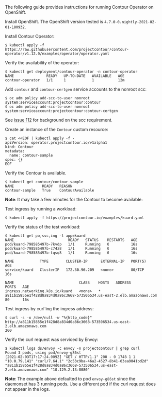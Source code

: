 The following guide provides instructions for running Contour Operator on OpenShift.

Install OpenShift. The OpenShift version tested is `4.7.0-0.nightly-2021-02-01-180932`.

Install Contour Operator:
```shell
$ kubectl apply -f https://raw.githubusercontent.com/projectcontour/contour-operator/v1.12.0/examples/operator/operator.yaml
```

Verify the availability of the operator:
```shell
$ kubectl get deployment/contour-operator -n contour-operator
NAME               READY   UP-TO-DATE   AVAILABLE   AGE
contour-operator   1/1     1            1           12m
```

Add `contour` and `contour-certgen` service accounts to the nonroot scc:
```shell
$ oc adm policy add-scc-to-user nonroot system:serviceaccount:projectcontour:contour
$ oc adm policy add-scc-to-user nonroot system:serviceaccount:projectcontour:contour-certgen
```
See [issue 112][1] for background on the scc requirement.

Create an instance of the `Contour` custom resource:
```shell
$ cat <<EOF | kubectl apply -f -
apiVersion: operator.projectcontour.io/v1alpha1
kind: Contour
metadata:
  name: contour-sample
spec: {}
EOF
```

Verify the Contour is available.
```shell
$ kubectl get contour/contour-sample
NAME             READY   REASON
contour-sample   True    ContourAvailable
```
__Note__: It may take a few minutes for the Contour to become available:

Test ingress by running a workload:
```shell
$ kubectl apply -f https://projectcontour.io/examples/kuard.yaml
```

Verify the status of the test workload:
```shell
$ kubectl get po,svc,ing -l app=kuard
NAME                         READY   STATUS    RESTARTS   AGE
pod/kuard-798585497b-7kvdp   1/1     Running   0          16s
pod/kuard-798585497b-c74z8   1/1     Running   0          16s
pod/kuard-798585497b-tqsq8   1/1     Running   0          16s

NAME            TYPE        CLUSTER-IP      EXTERNAL-IP   PORT(S)   AGE
service/kuard   ClusterIP   172.30.96.209   <none>        80/TCP    16s

NAME                              CLASS    HOSTS   ADDRESS                                                                  PORTS   AGE
ingress.networking.k8s.io/kuard   <none>   *       a811b15855e1f428d8a834d0a86c3668-573506534.us-east-2.elb.amazonaws.com   80      16s
```

Test ingress by curl'ing the ingress address:
```shell
$ curl -s -o /dev/null -w "%{http_code}" http://a811b15855e1f428d8a834d0a86c3668-573506534.us-east-2.elb.amazonaws.com
200
```

Verify the curl request was serviced by Envoy:
```shell
$ kubectl logs ds/envoy -c envoy -n projectcontour | grep curl
Found 3 pods, using pod/envoy-g86st
[2021-02-03T17:17:24.009Z] "GET / HTTP/1.1" 200 - 0 1748 1 1 "10.0.79.141" "curl/7.64.1" "2c53c9ba-46a2-4527-8b41-03ea9041bd2d" "a811b15855e1f428d8a834d0a86c3668-573506534.us-east-2.elb.amazonaws.com" "10.129.2.13:8080"
```
__Note__: The example above defaulted to pod `envoy-g86st` since the daemonset has 3 running pods. Use a different pod
if the curl request does not appear in the logs.

[1]: https://github.com/projectcontour/contour-operator/issues/112

